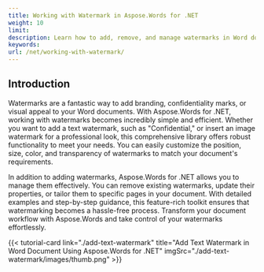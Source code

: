 ```yaml
---
title: Working with Watermark in Aspose.Words for .NET
weight: 10
limit:
description: Learn how to add, remove, and manage watermarks in Word documents with Aspose.Words for .NET. Simplify watermarking tasks with step-by-step guidance.
keywords:
url: /net/working-with-watermark/
---
```

## Introduction
 
Watermarks are a fantastic way to add branding, confidentiality marks, or visual appeal to your Word documents. With Aspose.Words for .NET, working with watermarks becomes incredibly simple and efficient. Whether you want to add a text watermark, such as "Confidential," or insert an image watermark for a professional look, this comprehensive library offers robust functionality to meet your needs. You can easily customize the position, size, color, and transparency of watermarks to match your document's requirements.  

In addition to adding watermarks, Aspose.Words for .NET allows you to manage them effectively. You can remove existing watermarks, update their properties, or tailor them to specific pages in your document. With detailed examples and step-by-step guidance, this feature-rich toolkit ensures that watermarking becomes a hassle-free process. Transform your document workflow with Aspose.Words and take control of your watermarks effortlessly.

{{< tutorial-card link="./add-text-watermark" title="Add Text Watermark in Word Document Using Aspose.Words for .NET" imgSrc="./add-text-watermark/images/thumb.png" >}}
